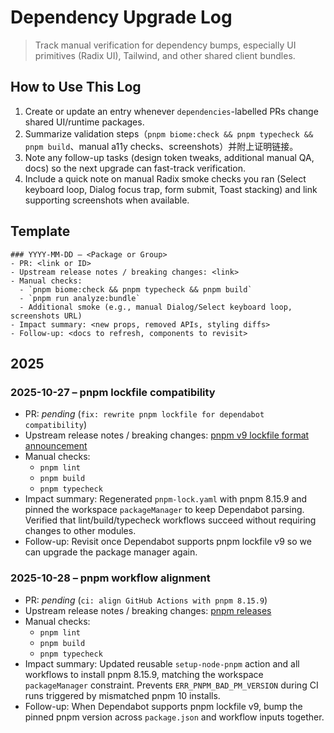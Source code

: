 # Dependency Upgrade Log

> Track manual verification for dependency bumps, especially UI primitives (Radix UI), Tailwind, and other shared client bundles.

## How to Use This Log
1. Create or update an entry whenever `dependencies`-labelled PRs change shared UI/runtime packages.
2. Summarize validation steps（`pnpm biome:check && pnpm typecheck && pnpm build`、manual a11y checks、screenshots）并附上证明链接。
3. Note any follow-up tasks (design token tweaks, additional manual QA, docs) so the next upgrade can fast-track verification.
4. Include a quick note on manual Radix smoke checks you ran (Select keyboard loop, Dialog focus trap, form submit, Toast stacking) and link supporting screenshots when available.

## Template
```
### YYYY-MM-DD – <Package or Group>
- PR: <link or ID>
- Upstream release notes / breaking changes: <link>
- Manual checks:
  - `pnpm biome:check && pnpm typecheck && pnpm build`
  - `pnpm run analyze:bundle`
  - Additional smoke (e.g., manual Dialog/Select keyboard loop, screenshots URL)
- Impact summary: <new props, removed APIs, styling diffs>
- Follow-up: <docs to refresh, components to revisit>
```

## 2025

### 2025-10-27 – pnpm lockfile compatibility
- PR: _pending_ (`fix: rewrite pnpm lockfile for dependabot compatibility`)
- Upstream release notes / breaking changes: [pnpm v9 lockfile format announcement](https://pnpm.io/installation#lockfile)
- Manual checks:
  - `pnpm lint`
  - `pnpm build`
  - `pnpm typecheck`
- Impact summary: Regenerated `pnpm-lock.yaml` with pnpm 8.15.9 and pinned the workspace `packageManager` to keep Dependabot parsing. Verified that lint/build/typecheck workflows succeed without requiring changes to other modules.
- Follow-up: Revisit once Dependabot supports pnpm lockfile v9 so we can upgrade the package manager again.

### 2025-10-28 – pnpm workflow alignment
- PR: _pending_ (`ci: align GitHub Actions with pnpm 8.15.9`)
- Upstream release notes / breaking changes: [pnpm releases](https://github.com/pnpm/pnpm/releases/tag/v8.15.9)
- Manual checks:
  - `pnpm lint`
  - `pnpm build`
  - `pnpm typecheck`
- Impact summary: Updated reusable `setup-node-pnpm` action and all workflows to install pnpm 8.15.9, matching the workspace `packageManager` constraint. Prevents `ERR_PNPM_BAD_PM_VERSION` during CI runs triggered by mismatched pnpm 10 installs.
- Follow-up: When Dependabot supports pnpm lockfile v9, bump the pinned pnpm version across `package.json` and workflow inputs together.
